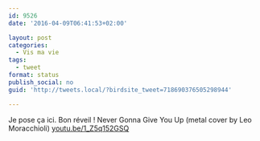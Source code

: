 ```yaml
---
id: 9526
date: '2016-04-09T06:41:53+02:00'

layout: post
categories:
  - Vis ma vie
tags:
  - tweet
format: status
publish_social: no
guid: 'http://tweets.local/?birdsite_tweet=718690376505298944'

---
```


Je pose ça ici. Bon réveil ! Never Gonna Give You Up (metal cover by Leo Moracchioli) [youtu.be/1\_Z5q152GSQ](http://youtu.be/1_Z5q152GSQ)